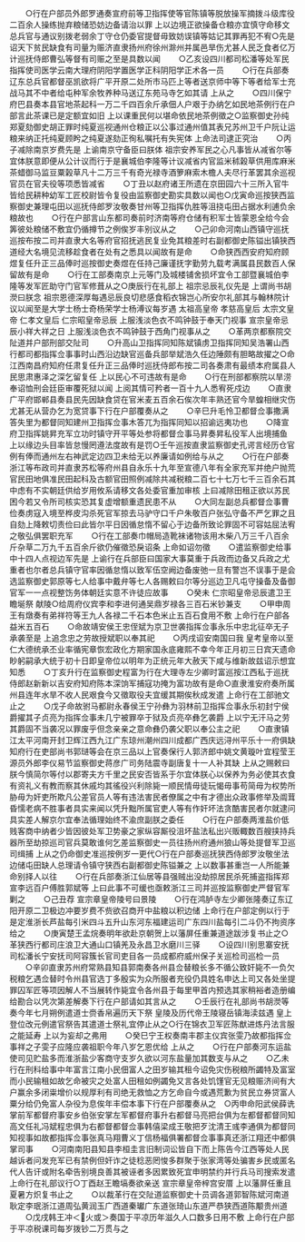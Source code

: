 <!-- { "loadSidebar": true } -->
　　○行在户部员外郎罗通奏宣府前等卫指挥使等官陈镇等脱放操军摘拨斗级库役二百余人操练抛弃粮储恐妨边备请治以罪  上以边境正欲操备仓粮亦宜慎守命移文总兵官与通议别拨老弱余丁守仓仍委官提督毋致妨误镇等姑记其罪再犯不宥○先是诏天下贫民缺食有司量为赈济直隶扬州府徐州滁州并属邑旱伤尤甚人民乏食者亿万计巡抚侍郎曹弘等督有司赈之至是具数以闻
　　○乙亥设四川都司松潘等处军民指挥使司医学云南大理府阴阳学置医学正科阴阳学正术各一员
　　○行在兵部奏辽东总兵官都督巫凯欲将广平开原二处所市马匹上等者送京师中等下等者给军士充战马其不中者给屯种军余牧养种马送辽东苑马寺乞如其请  上从之
　　○四川保宁府巴县奏本县官地茶起科一万二千四百余斤承佃人户艰于办纳乞如民地茶例行在户部言此茶课已是定额宜如旧  上以课重民何以堪命依民地茶例徵之○监察御史孙纯郑夏劾御史胡正罪时纯夏巡视通州仓粮正以公事过通州值其表兄苏州卫千户阮让运粮来纳正托纯夏顾盻之纯夏遂劾正徇私嘱托有失宪体  上命法司逮正究治
　　○丙子减除南京岁费先是  上谕南京守备臣曰朕体  祖宗安养军民之心凡事皆从减省尔等宜体朕意即便从公计议而行于是襄城伯李隆等计议减省内官监米秫榖草供用库麻米茶蜡御马监豆粟榖草凡十二万三千有奇光禄寺酒箩麻索木檐人夫尽行革罢其余巡视官员在官夫役等项悉皆减省
　　○丁丑以赵府诸王所遗在京田园六十三所入官牛皆给民耕种幼军工匠校尉皆令复役由监察御史勘实具数以闻也○戊寅命巡按狭西监察御史兼理屯田以巡抚侍郎罗汝敬奏甘州等卫指挥仇胜等沮挠屯田占据水利逋负余粮故也
　　○行在户部言山东都司奏前时济南等府仓储有积军士皆蒙恩全给今会筭彼处粮储不敷宜仍循撙节之例俟岁丰别议从之
　　○己卯命河南山西镇守巡抚巡按布按二司并直隶大名等府官招抚逃民复业免其粮差时右副都御史陈镒出镇狭西道经大名境见流移趁食者在处有之悉具以闻故有是命
　　○命狭西西安府知府顾煜复任升正三品俸时巡按御史奏煜在任持己廉谨抚字勤劳九载考满属县民数百人保留故有是命
　　○行在工部奏南京上元等门及城楼铺舍损坏宜令工部暨襄城伯李隆等发军匠助守门官军修葺从之○庚辰行在礼部上  祖宗忌辰礼仪先是  上谓尚书胡濙曰朕念  祖宗恩德深厚每遇忌辰良切悲感食稻衣锦岂心所安尔礼部其与翰林院计议以闻至是大学士杨士奇杨荣学士杨溥议每岁遇  太祖高皇帝  孝慈高皇后  太宗文皇帝  仁孝文皇后  仁宗昭皇帝忌辰  上服浅淡色衣不鸣钟鼓于奉天门视事  宣宗皇帝忌辰小祥大祥之日  上服浅淡色衣不鸣钟鼓于西角门视事从之
　　○革两京都察院交阯道并户部刑部交阯司
　　○升高山卫指挥同知陈斌镇虏卫指挥同知吴浩署山西行都司都指挥佥事事时山西沿边缺官巡备兵部举斌浩久任边陲颇有胆略故擢之○命江西南昌府知府任肃复任升正三品俸时巡抚侍郎布按二司各奏肃有最绩本府属县人民思肃惠泽之深乞留复任  上以民心不可违故有是命
　　○行在刑部都察院以旱涝奉诏恤刑会廷臣审覆死狱以闻  上阅其情可矜者一百十九人悉宥死戍边
　　○直隶广平府邯郸县奏县民先因缺食贷在官米麦五百余石俟次年丰熟还官今旱蝗相继灾伤尤甚无从营办乞为宽贷事下行在户部覆奏从之
　　○辛巳升毛怜卫都督佥事撒满答失里为都督同知建州卫指挥佥事木答兀为指挥同知以招谕远夷功也
　　○降宣府卫指挥姚昇充军立功时镇守开平等处参将都督佥事马昇奏昇私役军人出境捕鱼  上以缘边头目率皆怠慢罔遵法度故有是罚○壬午巡按直隶监察御史孔谔言经历仓官例有俸而通州左右神武定边四卫未给无以养廉请如例给与从之
　　○行在户部奏浙江等布政司并直隶苏松等府州县自永乐十九年至宣德八年有全家充军并绝户抛荒官民田地俱准民田起科及古额官田照例减除共减税粮二百七十七万七千三百余石其中虑有不实朝廷供给岁用攸系请移文各处委官重加审核  上曰减除田租正欲以苏民困今若又令所司核实恐其复虚增额重遗民患不从
　　○大同左副总兵都督佥事曹俭奏虏寇入境至桦皮沟杀死官军掠去马驴守口千户朱敬百户张弘守备不严乞罪之且自劾上降敕切责俭曰此皆尔平日因循怠惰不留心于边备所致论罪固不可容姑屈法宥之敬弘俱罢职充军
　　○行在工部奏巾帽局造靴袜诸物该用木柴八万三千八百余斤杂草二万九千五百余斤欲仍催徵恐戾诏条  上命如诏勿徵
　　○遣监察御史给事中十四人点视边军先是  上谕行在兵部臣曰国家大事莫重于兵政而边备又兵政之尤重者也尔者总兵镇守官率因循怠惰以致军伍空阙边备废弛一旦有警岂不误事于是会选监察御史郭原等七人给事中戴弁等七人各赐敕曰尔等分巡边卫凡屯守操备及备御官军一一点视整饬务体朝廷实意不许徒应故事
　　○癸未  仁宗昭皇帝忌辰遣卫王瞻埏祭  献陵○给周府仪宾李和李进何通吴鼎岁禄各三百石米钞兼支
　　○甲申周王有燉奏有弟祥符等王九人各禄二千石本色米止五百石食用不敷  上命行在户部各益米五百石
　　○命故靖安侯王忠侄斌为京卫世袭指挥佥事永乐中忠北征卒无子承袭至是  上追念忠之劳故授斌职以奉其祀
　　○丙戌诏安南国曰我  皇考皇帝以至仁大德统承丕业率循宪章恢宏政化方期家国永底雍熙不幸今年正月初三日宾天遗命眇躬嗣承大统于初十日即皇帝位以明年为正统元年大赦天下咸与维新故兹诏示想宜知悉
　　○丁亥升行在监察御史程富为行在大理寺左少卿时富巡按江西私于巡抚侍郎赵新新以吉安府知府陈本深饷军捕寇功掩为富功故有是命○直隶淮安府奏所属州县连年水旱不收人民艰食今又徵取役夫宜缓其期俟秋成发遣  上命行在工部驰文止之
　　○戊子命故驸马都尉永春侯王宁孙彝为羽林前卫指挥佥事永乐初封宁侯爵擢其子贞亮为指挥佥事未几宁被罪卒于狱及贞亮卒彝乞袭爵  上以宁无汗马之劳其爵固不当袭况以罪废乎但念亲亲之意命彝仍袭父职以奉公主之祀
　　○直隶镇江太平河南开封卫辉江西九江广东琼州潮州四川成都广西庆远浔州平乐十一府俱缺知府行在吏部尚书郭琎等会在京三品以上官奏保行人郭济郎中姚文黄璇叶宜程莹王源员外郎李仪易节监察御史蒋彦广司务陆震寺副唐复十一人补其缺  上从之赐敕曰朕今慎简尔等付以郡寄夫方千里之民安否皆系于尔宜体朕心以保养为务必使其衣食有资礼义有教而察其休戚均其徭役兴利除毙一顺民情毋徒玩愒毋事苟简毋为权势所胁毋为奸吏所欺凡公差官员人等有违法害民者僚属之中有才德出众政事修举及阘茸昏懦老病不胜事者具实来闻以凭升黜所属官吏人等有作奸坏法贪酷害民者尔就逮问具实差人解京尔宜奉法循理始终不渝庶副朕之委任
　　○行在户部奏两淮盐价低贱客商中纳者少皆因彼处军卫势豪之家纵容厮役沮坏盐法私出兴贩輙数百艘挟持兵器所至劫掠巡司官兵莫敢谁何乞差监察御史一员往扬州府通州狼山等处提督军卫巡司缉捕  上从之仍命御史准巡按例岁一更代○行在户部奏巡抚狭西侍郎罗汝敬坐法边储屯田缺人总理请令镇守狭西右副都御史陈镒兼之  上以数事甚重岂一人所能兼命别择人以往
　　○行在兵部奏浙江仙居等县强贼出没劫掠居民杀死捕盗指挥郑宣李远百户傅胜郭斌等  上曰此事不可缓也亟敕浙江三司并巡按监察御史严督官军剿之
　　○己丑荐  宣宗章皇帝陵号曰景陵
　　○行在鸿胪寺左少卿张隆奏辽东辽阳开原二卫极边冲要岁费不赀欲召商开中盐粮以积边储  上命行在户部定例以行于是定淮浙长芦盐每引米四斗五升山东河东福建运司广东四川盐每引二斗仍不拘资序给之
　　○庚寅楚王孟烷奏明年欲赴京朝贺上以藩屏任重兼道途跋涉复书止之○革狭西行都司庄浪卫大通山口镇羌及永昌卫水磨川三驿
　　○设四川别思寨安抚司松潘长宁安抚司阿容簇长官司吏目各一员成都府威州保子关巡检司巡检一员
　　○辛卯直隶苏州府常熟县知县郭南奏各州县佥替粮长多不循公致奸毙不一负欠税粮乞遇佥替时令州县官选丁多殷实为众所服者充役仍具姓名申达上司又各处坐提罪囚军匠等项因解人不当展转作毙宜令各州县于每里甲首内预选其家稍裕者造册编给勘合以凭次第差解奏下行在户部请如其言从之
　　○壬辰行在礼部尚书胡濙等奏今年七月朔例遣道士赍香帛遍历天下祭  皇陵及历代帝王陵寝岳镇海渎兹遇  皇上登位改元例遣官祭告其遣道士祭礼宜停止从之○行在锦衣卫军匠陈猷进炼丹法言服之能延寿  上以为妄却之弗用
　　○癸巳宁王权奏南丰郡主仪宾张雯乃故都指挥佥事祥之子雯子应隆应袭祖职今年八岁乞恩优给  上从之
　　○行在户部奏河东运盐使司见贮盐多而淮浙盐少客商守支岁久欲以河东盐量加其数支与从之
　　○乙未行在刑科给事中年富言江南小民佃富人之田岁输其租今诏免灾伤税粮所蠲特及富室而小民输租如故乞命被灾之处富人田租如例蠲免又言各处饥馑官无见粮赈济间有大户赢余多闭粜增价以规厚利有司绝无救恤之方乞命自今或遇荒歉为贫民立券贷富人粟分给仍免富人杂役为息俟年丰偿本事下行在户部覆奏从之　○丙申命阳武侯薛诜掌前军都督府事安乡伯张安掌左军都督府事升右都督马亮把台俱为左都督都督同知高文任礼冯斌程忠俱为右都督都督佥事韩僖梁成王敬把歹沈清王彧李通俱为都督同知视事如故都指挥佥事张真马翔曹义丁信杨福俱署都督佥事事真还浙江翔还中都俱掌司事
　　○河南南阳县知县李桓圭言旧制词讼皆自下而上陈告今江西等处人民越诉者问发充军已有禁例但奸诈之徒稔恶罔悛多群聚于张家湾等处骗害乡民或匿名代人告讦或附名牵告别境良善其被诬者多因累致死宜申明禁约并行兵马司搜索发遣  上命行在礼部议行○丁酉赵王瞻塙奏欲亲送  宣宗章皇帝梓宫安厝  上以藩屏任重且夏暑方炽复书止之
　　○以裁革行在交阯道监察御史十员调各道郭智陈斌河南道耿定李珉浙江道周弘黄润玉广西道秦瓛广东道张琦山东道严恭狭西道陈颙贵州道
　　○戊戌韩王冲＜火或＞奏国于平凉历年滋久人口数多日用不敷  上命行在户部于平凉税课司每岁拨钞二万贯与之
